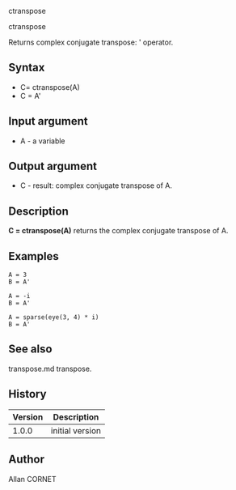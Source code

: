 



ctranspose


ctranspose

Returns complex conjugate transpose: ' operator.

## Syntax

- C= ctranspose(A)
- C = A'

## Input argument

 - A - a variable

## Output argument

 - C - result: complex conjugate transpose of A.

## Description


  <p><b>C = ctranspose(A)</b> returns the complex conjugate transpose of A.</p>


## Examples

```Nelson
A = 3
B = A'
```
```Nelson
A = -i
B = A'
```
```Nelson
A = sparse(eye(3, 4) * i)
B = A'
```

## See also

transpose.md transpose.
## History

|Version|Description|
|------|------|
|1.0.0|initial version|


## Author

Allan CORNET



